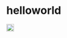 # helloworld
<!DOCTYPE html>
<html>
  <head>

  </head>

<body>
  <a href="https://www.youtube.com/"><img src="https://www.google.com/search?q=youtube+icon&sxsrf=ALeKk0318UVf3FjP_bNksIcYLKHYaiWoew:1616111148276&tbm=isch&source=iu&ictx=1&fir=qKycn29OMsRouM%252C4Ve78l01_Jz6DM%252C_&vet=1&usg=AI4_-kSvI_Ix9n5CFoqGSGqgU174x8OkWQ&sa=X&ved=2ahUKEwi_gaSXg7vvAhV4SjABHY55C28Q9QF6BAgREAE&biw=1280&bih=578&dpr=1.5#imgrc=qKycn29OMsRouM" height="20px" width="20px"></img></a>
</body>
</html>
 

